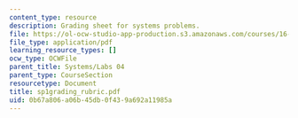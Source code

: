 ```yaml
---
content_type: resource
description: Grading sheet for systems problems.
file: https://ol-ocw-studio-app-production.s3.amazonaws.com/courses/16-01-unified-engineering-i-ii-iii-iv-fall-2005-spring-2006/0b67a806a06b45db0f439a692a11985a_sp1grading_rubric.pdf
file_type: application/pdf
learning_resource_types: []
ocw_type: OCWFile
parent_title: Systems/Labs 04
parent_type: CourseSection
resourcetype: Document
title: sp1grading_rubric.pdf
uid: 0b67a806-a06b-45db-0f43-9a692a11985a
---
```

